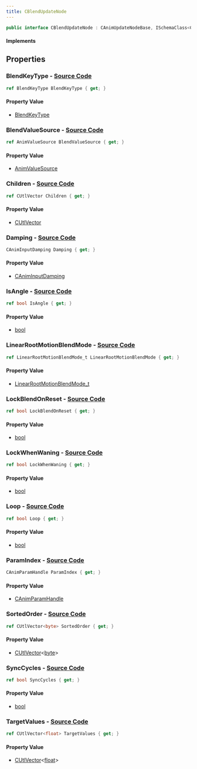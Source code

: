 ```yaml
---
title: CBlendUpdateNode
---
```


```csharp
public interface CBlendUpdateNode : CAnimUpdateNodeBase, ISchemaClass<CAnimUpdateNodeBase>, ISchemaClass<CBlendUpdateNode>, ISchemaField, ISchemaClass, INativeHandle
```

#### Implements

## Properties

### **BlendKeyType** - [Source Code](https://github.com/swiftly-solution/swiftlys2/blob/main/managed/src/SwiftlyS2.Generated/Schemas/Interfaces/CBlendUpdateNode.cs#L31)

```csharp
ref BlendKeyType BlendKeyType { get; }
```

#### Property Value

- [BlendKeyType](/docs/api/shared/schemadefinitions/blendkeytype)

### **BlendValueSource** - [Source Code](https://github.com/swiftly-solution/swiftlys2/blob/main/managed/src/SwiftlyS2.Generated/Schemas/Interfaces/CBlendUpdateNode.cs#L23)

```csharp
ref AnimValueSource BlendValueSource { get; }
```

#### Property Value

- [AnimValueSource](/docs/api/shared/schemadefinitions/animvaluesource)

### **Children** - [Source Code](https://github.com/swiftly-solution/swiftlys2/blob/main/managed/src/SwiftlyS2.Generated/Schemas/Interfaces/CBlendUpdateNode.cs#L17)

```csharp
ref CUtlVector Children { get; }
```

#### Property Value

- [CUtlVector](/docs/api/)

### **Damping** - [Source Code](https://github.com/swiftly-solution/swiftlys2/blob/main/managed/src/SwiftlyS2.Generated/Schemas/Interfaces/CBlendUpdateNode.cs#L29)

```csharp
CAnimInputDamping Damping { get; }
```

#### Property Value

- [CAnimInputDamping](/docs/api/shared/schemadefinitions/caniminputdamping)

### **IsAngle** - [Source Code](https://github.com/swiftly-solution/swiftlys2/blob/main/managed/src/SwiftlyS2.Generated/Schemas/Interfaces/CBlendUpdateNode.cs#L41)

```csharp
ref bool IsAngle { get; }
```

#### Property Value

- [bool](https://learn.microsoft.com/dotnet/api/system.boolean)

### **LinearRootMotionBlendMode** - [Source Code](https://github.com/swiftly-solution/swiftlys2/blob/main/managed/src/SwiftlyS2.Generated/Schemas/Interfaces/CBlendUpdateNode.cs#L25)

```csharp
ref LinearRootMotionBlendMode_t LinearRootMotionBlendMode { get; }
```

#### Property Value

- [LinearRootMotionBlendMode_t](/docs/api/shared/schemadefinitions/linearrootmotionblendmode_t)

### **LockBlendOnReset** - [Source Code](https://github.com/swiftly-solution/swiftlys2/blob/main/managed/src/SwiftlyS2.Generated/Schemas/Interfaces/CBlendUpdateNode.cs#L33)

```csharp
ref bool LockBlendOnReset { get; }
```

#### Property Value

- [bool](https://learn.microsoft.com/dotnet/api/system.boolean)

### **LockWhenWaning** - [Source Code](https://github.com/swiftly-solution/swiftlys2/blob/main/managed/src/SwiftlyS2.Generated/Schemas/Interfaces/CBlendUpdateNode.cs#L39)

```csharp
ref bool LockWhenWaning { get; }
```

#### Property Value

- [bool](https://learn.microsoft.com/dotnet/api/system.boolean)

### **Loop** - [Source Code](https://github.com/swiftly-solution/swiftlys2/blob/main/managed/src/SwiftlyS2.Generated/Schemas/Interfaces/CBlendUpdateNode.cs#L37)

```csharp
ref bool Loop { get; }
```

#### Property Value

- [bool](https://learn.microsoft.com/dotnet/api/system.boolean)

### **ParamIndex** - [Source Code](https://github.com/swiftly-solution/swiftlys2/blob/main/managed/src/SwiftlyS2.Generated/Schemas/Interfaces/CBlendUpdateNode.cs#L27)

```csharp
CAnimParamHandle ParamIndex { get; }
```

#### Property Value

- [CAnimParamHandle](/docs/api/shared/schemadefinitions/canimparamhandle)

### **SortedOrder** - [Source Code](https://github.com/swiftly-solution/swiftlys2/blob/main/managed/src/SwiftlyS2.Generated/Schemas/Interfaces/CBlendUpdateNode.cs#L19)

```csharp
ref CUtlVector<byte> SortedOrder { get; }
```

#### Property Value

- [CUtlVector](/docs/api/-1)<[byte](https://learn.microsoft.com/dotnet/api/system.byte)>

### **SyncCycles** - [Source Code](https://github.com/swiftly-solution/swiftlys2/blob/main/managed/src/SwiftlyS2.Generated/Schemas/Interfaces/CBlendUpdateNode.cs#L35)

```csharp
ref bool SyncCycles { get; }
```

#### Property Value

- [bool](https://learn.microsoft.com/dotnet/api/system.boolean)

### **TargetValues** - [Source Code](https://github.com/swiftly-solution/swiftlys2/blob/main/managed/src/SwiftlyS2.Generated/Schemas/Interfaces/CBlendUpdateNode.cs#L21)

```csharp
ref CUtlVector<float> TargetValues { get; }
```

#### Property Value

- [CUtlVector](/docs/api/-1)<[float](https://learn.microsoft.com/dotnet/api/system.single)>


